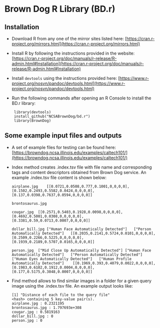 # Brown Dog R Library (BD.r)

## Installation

 * Download R from any one of the mirror sites listed here: [https://cran.r-project.org/mirrors.html](https://cran.r-project.org/mirrors.html)
 * Install R by following the instructions provided in the website: [https://cran.r-project.org/doc/manuals/r-release/R-admin.html#Installation](https://cran.r-project.org/doc/manuals/r-release/R-admin.html#Installation)
 * Install ```devtools``` using the instructions provided here: [https://www.r-project.org/nosvn/pandoc/devtools.html](https://www.r-project.org/nosvn/pandoc/devtools.html) 
 * Run the following commands after opening an R Console to install the BD.r library: 
         
        library(devtools)
        install_github("NCSABrownDog/bd.r")
        library(BrownDog)

## Some example input files and outputs

*   A set of example files for testing can be found here: [https://browndog.ncsa.illinois.edu/examples/caltech101/](https://browndog.ncsa.illinois.edu/examples/caltech101/)

*   Index method creates .index.tsv file with file name and corresponding tags and content descriptors obtained from Brown Dog service. An example .index.tsv file content is shown below:

        airplane.jpg	[[0.0721,0.0508,0.777,0.1001,0,0,0,0],[0.1502,0.2493,0.5582,0.0424,0,0,0,0],[0.137,0.0398,0.7637,0.0594,0,0,0,0]]
        
        brontosaurus.jpg
        
        cougar.jpg	[[0.2571,0.5403,0.1928,0.0098,0,0,0,0],[0.4692,0.5001,0.0308,0,0,0,0,0],[0.3381,0.59,0.0713,0.0007,0,0,0,0]]
        
        dollar_bill.jpg	["Human Face Automatically Detected"]	["Person Automatically Detected"]	[[0.2035,0.2141,0.5724,0.0101,0,0,0,0],[0.2509,0.2266,0.5225,0,0,0,0,0],[0.1939,0.2189,0.5707,0.0165,0,0,0,0]]
        
        person.jpg	["Mid Close Up Automatically Detected"]	["Human Face Automatically Detected"]	["Person Automatically Detected"]	["Human Eyes Automatically Detected"]	["Human Profile Automatically Detected"]	[[0.1969,0.393,0.4079,0.0022,0,0,0,0],[0.1983,0.6102,0.1912,0.0004,0,0,0,0],[0.177,0.5175,0.3048,0.0007,0,0,0,0]]
   
*   Find method allows to find similar images in a folder for a given query image using the .index.tsv file.  An example output looks like:

        [1] "Distance of each file to the query file"
        <hash> containing 5 key-value pair(s).
        airplane.jpg : 0.2321195
        brontosaurus.jpg : 1.797693e+308
        cougar.jpg : 0.5819163
        dollar_bill.jpg : 0
        person.jpg : 0

